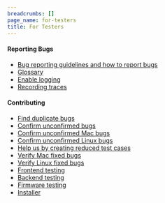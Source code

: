```yaml
---
breadcrumbs: []
page_name: for-testers
title: For Testers
---
```


#### Reporting Bugs

*   [Bug reporting guidelines and how to report
            bugs](/for-testers/bug-reporting-guidelines)
*   [Glossary](/glossary)
*   [Enable logging](/for-testers/enable-logging)
*   [Recording
            traces](/developers/how-tos/trace-event-profiling-tool/recording-tracing-runs)

#### Contributing

*   [Find duplicate bugs](http://code.google.com/p/chromium/issues/list)
*   [Confirm unconfirmed bugs
            ](http://code.google.com/p/chromium/issues/list?q=status:Unconfirmed)
*   [Confirm unconfirmed Mac
            bugs](http://code.google.com/p/chromium/issues/list?can=2&q=+os:mac+status:unconfirmed&colspec=ID+Stars+Pri+Area+Type+Status+Summary+Modified+Owner+Mstone+OS&cells=tiles)
*   [Confirm unconfirmed Linux
            bugs](http://code.google.com/p/chromium/issues/list?can=2&q=os:Linux+status:unconfirmed&colspec=ID+Stars+Pri+Area+Type+Status+Summary+Modified+Owner+Mstone+OS&x=mstone&y=area&cells=tiles)
*   [Help us by creating reduced test
            cases](/system/errors/NodeNotFound)
*   [Verify Mac fixed
            bugs](http://code.google.com/p/chromium/issues/list?can=1&q=os:mac+status:fixed&colspec=ID+Stars+Pri+Area+Type+Status+Summary+Modified+Owner+Mstone+OS&x=mstone&y=area&cells=tiles)
*   [Verify Linux fixed
            bugs](http://code.google.com/p/chromium/issues/list?can=1&q=os:Linux+status:fixed&colspec=ID+Stars+Pri+Area+Type+Status+Summary+Modified+Owner+Mstone+OS&x=mstone&y=area&cells=tiles)
*   [Frontend testing](/for-testers/frontend-testing)
*   [Backend testing](/system/errors/NodeNotFound)
*   [Firmware testing](/for-testers/faft)
*   [Installer](/for-testers/installer)